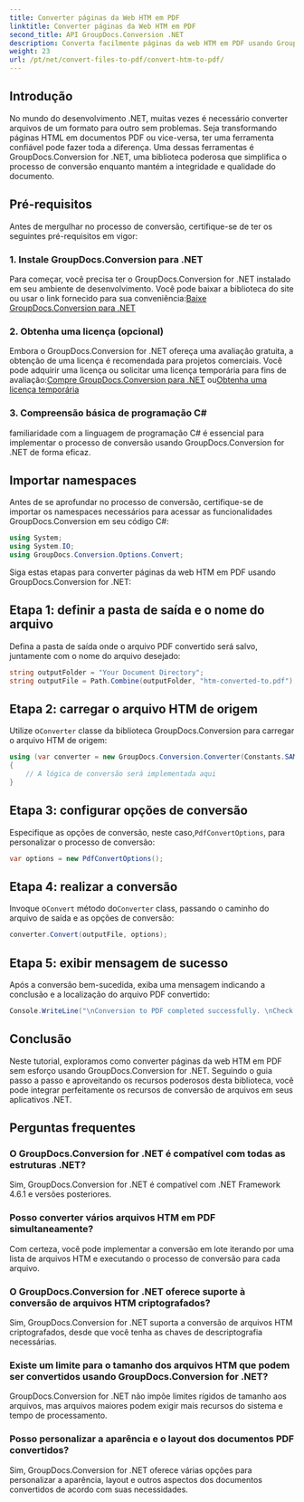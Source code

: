 ```yaml
---
title: Converter páginas da Web HTM em PDF
linktitle: Converter páginas da Web HTM em PDF
second_title: API GroupDocs.Conversion .NET
description: Converta facilmente páginas da web HTM em PDF usando GroupDocs.Conversion for .NET. Siga nosso guia passo a passo para integração perfeita com seus aplicativos .NET.
weight: 23
url: /pt/net/convert-files-to-pdf/convert-htm-to-pdf/
---
```

## Introdução
No mundo do desenvolvimento .NET, muitas vezes é necessário converter arquivos de um formato para outro sem problemas. Seja transformando páginas HTML em documentos PDF ou vice-versa, ter uma ferramenta confiável pode fazer toda a diferença. Uma dessas ferramentas é GroupDocs.Conversion for .NET, uma biblioteca poderosa que simplifica o processo de conversão enquanto mantém a integridade e qualidade do documento.
## Pré-requisitos
Antes de mergulhar no processo de conversão, certifique-se de ter os seguintes pré-requisitos em vigor:
### 1. Instale GroupDocs.Conversion para .NET
 Para começar, você precisa ter o GroupDocs.Conversion for .NET instalado em seu ambiente de desenvolvimento. Você pode baixar a biblioteca do site ou usar o link fornecido para sua conveniência:[Baixe GroupDocs.Conversion para .NET](https://releases.groupdocs.com/conversion/net/)
### 2. Obtenha uma licença (opcional)
 Embora o GroupDocs.Conversion for .NET ofereça uma avaliação gratuita, a obtenção de uma licença é recomendada para projetos comerciais. Você pode adquirir uma licença ou solicitar uma licença temporária para fins de avaliação:[Compre GroupDocs.Conversion para .NET](https://purchase.groupdocs.com/buy) ou[Obtenha uma licença temporária](https://purchase.groupdocs.com/temporary-license/)
### 3. Compreensão básica de programação C#
familiaridade com a linguagem de programação C# é essencial para implementar o processo de conversão usando GroupDocs.Conversion for .NET de forma eficaz.

## Importar namespaces
Antes de se aprofundar no processo de conversão, certifique-se de importar os namespaces necessários para acessar as funcionalidades GroupDocs.Conversion em seu código C#:
```csharp
using System;
using System.IO;
using GroupDocs.Conversion.Options.Convert;
```

Siga estas etapas para converter páginas da web HTM em PDF usando GroupDocs.Conversion for .NET:
## Etapa 1: definir a pasta de saída e o nome do arquivo
Defina a pasta de saída onde o arquivo PDF convertido será salvo, juntamente com o nome do arquivo desejado:
```csharp
string outputFolder = "Your Document Directory";
string outputFile = Path.Combine(outputFolder, "htm-converted-to.pdf");
```
## Etapa 2: carregar o arquivo HTM de origem
 Utilize o`Converter` classe da biblioteca GroupDocs.Conversion para carregar o arquivo HTM de origem:
```csharp
using (var converter = new GroupDocs.Conversion.Converter(Constants.SAMPLE_HTM))
{
    // A lógica de conversão será implementada aqui
}
```
## Etapa 3: configurar opções de conversão
 Especifique as opções de conversão, neste caso,`PdfConvertOptions`, para personalizar o processo de conversão:
```csharp
var options = new PdfConvertOptions();
```
## Etapa 4: realizar a conversão
 Invoque o`Convert` método do`Converter` class, passando o caminho do arquivo de saída e as opções de conversão:
```csharp
converter.Convert(outputFile, options);
```
## Etapa 5: exibir mensagem de sucesso
Após a conversão bem-sucedida, exiba uma mensagem indicando a conclusão e a localização do arquivo PDF convertido:
```csharp
Console.WriteLine("\nConversion to PDF completed successfully. \nCheck output in {0}", outputFolder);
```

## Conclusão
Neste tutorial, exploramos como converter páginas da web HTM em PDF sem esforço usando GroupDocs.Conversion for .NET. Seguindo o guia passo a passo e aproveitando os recursos poderosos desta biblioteca, você pode integrar perfeitamente os recursos de conversão de arquivos em seus aplicativos .NET.
## Perguntas frequentes
### O GroupDocs.Conversion for .NET é compatível com todas as estruturas .NET?
Sim, GroupDocs.Conversion for .NET é compatível com .NET Framework 4.6.1 e versões posteriores.
### Posso converter vários arquivos HTM em PDF simultaneamente?
Com certeza, você pode implementar a conversão em lote iterando por uma lista de arquivos HTM e executando o processo de conversão para cada arquivo.
### O GroupDocs.Conversion for .NET oferece suporte à conversão de arquivos HTM criptografados?
Sim, GroupDocs.Conversion for .NET suporta a conversão de arquivos HTM criptografados, desde que você tenha as chaves de descriptografia necessárias.
### Existe um limite para o tamanho dos arquivos HTM que podem ser convertidos usando GroupDocs.Conversion for .NET?
GroupDocs.Conversion for .NET não impõe limites rígidos de tamanho aos arquivos, mas arquivos maiores podem exigir mais recursos do sistema e tempo de processamento.
### Posso personalizar a aparência e o layout dos documentos PDF convertidos?
Sim, GroupDocs.Conversion for .NET oferece várias opções para personalizar a aparência, layout e outros aspectos dos documentos convertidos de acordo com suas necessidades.